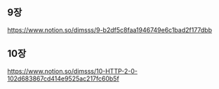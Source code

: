 ## 9장
https://www.notion.so/dimsss/9-b2df5c8faa1946749e6c1bad2f177dbb

## 10장
https://www.notion.so/dimsss/10-HTTP-2-0-102d683867cd414e9525ac217fc60b5f
